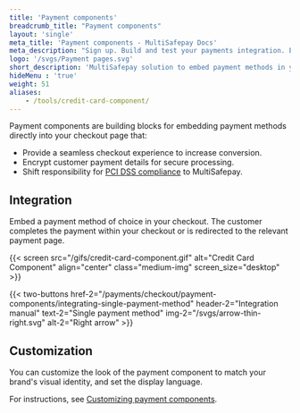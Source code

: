 ```yaml
---
title: 'Payment components'
breadcrumb_title: "Payment components"
layout: 'single'
meta_title: 'Payment components - MultiSafepay Docs'
meta_description: "Sign up. Build and test your payments integration. Explore our products and services. Use our API Reference, SDKs, and wrappers. Get support."
logo: '/svgs/Payment pages.svg'
short_description: 'MultiSafepay solution to embed payment methods in your ecommerce platform'
hideMenu : 'true'
weight: 51
aliases:
    - /tools/credit-card-component/
---
```

Payment components are building blocks for embedding payment methods directly into your checkout page that:

- Provide a seamless checkout experience to increase conversion.
- Encrypt customer payment details for secure processing.
- Shift responsibility for [PCI DSS compliance](/faq/general/multisafepay-glossary/#payment-card-industry-data-security-standard-pci-dss) to MultiSafepay.

## Integration

Embed a payment method of choice in your checkout. The customer completes the payment within your checkout or is redirected to the relevant payment page.

{{< screen src="/gifs/credit-card-component.gif" alt="Credit Card Component" align="center" class="medium-img" screen_size="desktop" >}}

{{< two-buttons href-2="/payments/checkout/payment-components/integrating-single-payment-method" header-2="Integration manual" text-2="Single payment method" img-2="/svgs/arrow-thin-right.svg" alt-2="Right arrow" >}}

## Customization

You can customize the look of the payment component to match your brand's visual identity, and set the display language.

For instructions, see [Customizing payment components](/payments/checkout/payment-components/customizing-payment-components/).
